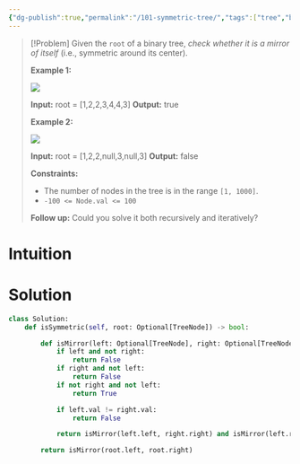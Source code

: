 ```yaml
---
{"dg-publish":true,"permalink":"/101-symmetric-tree/","tags":["tree","binaryTree","bfs","dfs"]}
---
```


> [!Problem]
> Given the `root` of a binary tree, _check whether it is a mirror of itself_ (i.e., symmetric around its center).
> 
> **Example 1:**
> 
> ![](https://assets.leetcode.com/uploads/2021/02/19/symtree1.jpg)
> 
> **Input:** root = [1,2,2,3,4,4,3]
> **Output:** true
> 
> **Example 2:**
> 
> ![](https://assets.leetcode.com/uploads/2021/02/19/symtree2.jpg)
> 
> **Input:** root = [1,2,2,null,3,null,3]
> **Output:** false
> 
> **Constraints:**
> 
> - The number of nodes in the tree is in the range `[1, 1000]`.
> - `-100 <= Node.val <= 100`
> 
> **Follow up:** Could you solve it both recursively and iteratively?


# Intuition

# Solution
```python
class Solution:
    def isSymmetric(self, root: Optional[TreeNode]) -> bool:

        def isMirror(left: Optional[TreeNode], right: Optional[TreeNode]) -> bool:
            if left and not right:
                return False
            if right and not left:
                return False
            if not right and not left:
                return True

            if left.val != right.val:
                return False

            return isMirror(left.left, right.right) and isMirror(left.right, right.left)  

        return isMirror(root.left, root.right) 
```